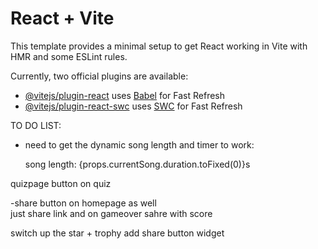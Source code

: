 # React + Vite

This template provides a minimal setup to get React working in Vite with HMR and some ESLint rules.

Currently, two official plugins are available:

- [@vitejs/plugin-react](https://github.com/vitejs/vite-plugin-react/blob/main/packages/plugin-react/README.md) uses [Babel](https://babeljs.io/) for Fast Refresh
- [@vitejs/plugin-react-swc](https://github.com/vitejs/vite-plugin-react-swc) uses [SWC](https://swc.rs/) for Fast Refresh


TO DO LIST:

- need to get the dynamic song length and timer to work:
    <p>song length: {props.currentSong.duration.toFixed(0)}s</p>



quizpage button on quiz

-share button on homepage as well\
    just share link
and on gameover sahre with score






switch up the star + trophy
add share button widget

